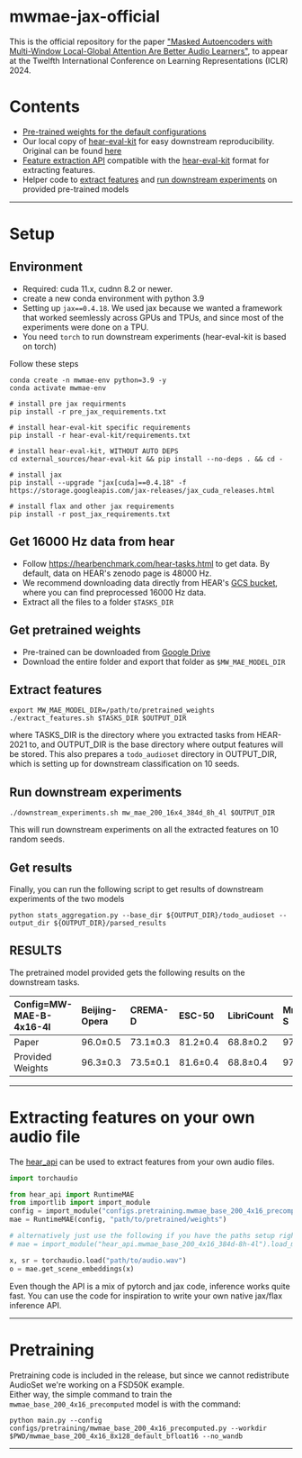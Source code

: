 # mwmae-jax-official
This is the official repository for the paper ["Masked Autoencoders with Multi-Window Local-Global Attention Are Better Audio Learners"](https://arxiv.org/abs/2306.00561), to appear at the Twelfth International Conference on Learning Representations (ICLR) 2024.


# Contents
* [Pre-trained weights for the default configurations](https://drive.google.com/drive/folders/1tM723MLFJRaWVmLVjE49pJ0Yi3lpMZHV?usp=sharing)
* Our local copy of [hear-eval-kit](external_sources/hear-eval-kit) for easy downstream reproducibility. Original can be found [here](https://github.com/hearbenchmark/hear-eval-kit)
* [Feature extraction API](hear_api) compatible with the [hear-eval-kit](https://github.com/hearbenchmark/hear-eval-kit) format for extracting features.
* Helper code to [extract features](extract_features.sh) and [run downstream experiments](downstream_experiments.sh) on provided pre-trained models

---

# Setup

## Environment
* Required: cuda 11.x, cudnn 8.2 or newer.
* create a new conda environment with python 3.9
* Setting up `jax==0.4.18`. We used jax because we wanted a framework that worked seemlessly across GPUs and TPUs, and since most of the experiments were done on a TPU.
* You need `torch` to run downstream experiments (hear-eval-kit is based on torch)

Follow these steps
```shell
conda create -n mwmae-env python=3.9 -y
conda activate mwmae-env

# install pre jax requirments
pip install -r pre_jax_requirements.txt

# install hear-eval-kit specific requirements
pip install -r hear-eval-kit/requirements.txt

# install hear-eval-kit, WITHOUT AUTO DEPS
cd external_sources/hear-eval-kit && pip install --no-deps . && cd -

# install jax
pip install --upgrade "jax[cuda]==0.4.18" -f https://storage.googleapis.com/jax-releases/jax_cuda_releases.html

# install flax and other jax requirements
pip install -r post_jax_requirements.txt

```

## Get 16000 Hz data from hear
* Follow https://hearbenchmark.com/hear-tasks.html to get data. By default, data on HEAR's zenodo page is 48000 Hz.
* We recommend downloading data directly from HEAR's [GCS bucket](gs://hear2021-archive/tasks/), where you can find preprocessed 16000 Hz data.
* Extract all the files to a folder `$TASKS_DIR`

## Get pretrained weights

* Pre-trained can be downloaded from [Google Drive](https://drive.google.com/drive/folders/1tM723MLFJRaWVmLVjE49pJ0Yi3lpMZHV?usp=sharing)
* Download the entire folder and export that folder as `$MW_MAE_MODEL_DIR`

## Extract features

```shell
export MW_MAE_MODEL_DIR=/path/to/pretrained_weights
./extract_features.sh $TASKS_DIR $OUTPUT_DIR
```
where TASKS_DIR is the directory where you extracted tasks from HEAR-2021 to, and OUTPUT_DIR is the base directory where output features will be stored.
This also prepares a `todo_audioset` directory in OUTPUT_DIR, which is setting up for downstream classification on 10 seeds.

## Run downstream experiments

```shell
./downstream_experiments.sh mw_mae_200_16x4_384d_8h_4l $OUTPUT_DIR
```

This will run downstream experiments on all the extracted features on 10 random seeds.

## Get results
Finally, you can run the following script to get results of downstream experiments of the two models

```shell
python stats_aggregation.py --base_dir ${OUTPUT_DIR}/todo_audioset --output_dir ${OUTPUT_DIR}/parsed_results
```


## RESULTS
The pretrained model provided gets the following results on the downstream tasks.

| Config=MW-MAE-B-4x16-4l   | Beijing-Opera   | CREMA-D   | ESC-50   | LibriCount   | Mridangam-S   | Mridangam-T   | NSynth-Pitch-5h   | SpeechCommands-5h   | FSD50k   | VoxLingua   |
|:--------------------------------|:----------------|:----------|:---------|:-------------|:--------------|:--------------|:------------------|:--------------------|:---------|:------------|
| Paper | 96.0±0.5        | 73.1±0.3  | 81.2±0.4 | 68.8±0.2     | 97.4±0.1      | 97.9±0.1      | 69.3±0.6          | 90.9±0.2            | 51.2±0.2 | 44.2±0.9    |
| Provided Weights    | 96.3±0.3        | 73.5±0.1  | 81.6±0.4 | 68.8±0.4     | 97.4±0.1      | 97.9±0.1      | 69.2±0.5          | 90.9±0.3            | 51.3±0.1 | 43.9±0.7    |

---

# Extracting features on your own audio file
The [hear_api](hear_api) can be used to extract features from your own audio files.

```python
import torchaudio

from hear_api import RuntimeMAE
from importlib import import_module
config = import_module("configs.pretraining.mwmae_base_200_4x16_precomputed").get_config()
mae = RuntimeMAE(config, "path/to/pretrained/weights")

# alternatively just use the following if you have the paths setup right
# mae = import_module("hear_api.mwmae_base_200_4x16_384d-8h-4l").load_model()

x, sr = torchaudio.load("path/to/audio.wav")
o = mae.get_scene_embeddings(x)

```

Even though the API is a mix of pytorch and jax code, inference works quite fast. You can use the code for inspiration to write your own native jax/flax inference API.

---

# Pretraining
Pretraining code is included in the release, but since we cannot redistribute AudioSet we're working on a FSD50K example.  
Either way, the simple command to train the `mwmae_base_200_4x16_precomputed` model is with the command:
```
python main.py --config configs/pretraining/mwmae_base_200_4x16_precomputed.py --workdir $PWD/mwmae_base_200_4x16_8x128_default_bfloat16 --no_wandb
```

---